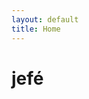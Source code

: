 ```yaml
---
layout: default
title: Home
---
```


<main role="main" class="container">
  <div class="row">
    <div class="col col-md-4 col-xs-2">
      <h1 class="mt-5">jefé</h1>
    </div>
    <div class="offset-md-7 col-md-1 offset-xs-7 col-xs-2">
      <a href="https://twitter.com/stripethree" id="twitter-link">
        <span class="fa-stack fa-2x">
          <i class="fa fa-square-o fa-stack-2x"></i>
          <i class="fa fa-twitter fa-stack-1x"></i>
        </span>
      </a>
      <a href="https://medium.com/@stripethree" id="medium-link">
        <span class="fa-stack fa-2x">
          <i class="fa fa-square-o fa-stack-2x"></i>
          <i class="fa fa-medium fa-stack-1x"></i>
        </span>
      </a>
      <a
        href="https://www.youtube.com/user/stripethree/videos"
        id="youtube-link"
      >
        <span class="fa-stack fa-2x">
          <i class="fa fa-square-o fa-stack-2x"></i>
          <i class="fa fa-youtube-play fa-stack-1x"></i>
        </span>
      </a>
      <a
        href="https://www.goodreads.com/user/show/31910255-jeff-israel"
        id="goodreads-link"
      >
        <span class="fa-stack fa-2x">
          <i class="fa fa-square-o fa-stack-2x"></i>
          <i class="fa fa-book fa-stack-1x"></i>
        </span>
      </a>
      <a href="https://www.linkedin.com/in/jeffisrael" id="linkedin-link">
        <span class="fa-stack fa-2x">
          <i class="fa fa-square-o fa-stack-2x"></i>
          <i class="fa fa-linkedin fa-stack-1x"></i>
        </span>
      </a>
      <a href="https://github.com/stripethree" id="github-link">
        <span class="fa-stack fa-2x">
          <i class="fa fa-square-o fa-stack-2x"></i>
          <i class="fa fa-github fa-stack-1x"></i>
        </span>
      </a>
    </div>
  </div>
</main>
